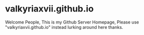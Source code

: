 # valkyriaxvii.github.io
Welcome People, This is my Github Server Homepage, Please use "valkyriaxvii.github.io" instead lurking around here thanks.
